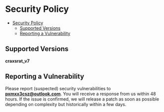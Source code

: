 # Security Policy
- [Security Policy](#security-policy)
  - [Supported Versions](#supported-versions)
  - [Reporting a Vulnerability](#reporting-a-vulnerability)

## Supported Versions

**craxsrat_v7**

## Reporting a Vulnerability

Please report (suspected) security vulnerabilities to
**[pxmxx3csz@outlook.com](pxmxx3csz@outlook.com)**. You will receive a response from
us within 48 hours. If the issue is confirmed, we will release a patch as soon
as possible depending on complexity but historically within a few days.
